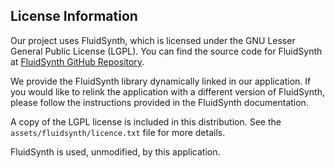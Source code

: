 ## License Information

Our project uses FluidSynth, which is licensed under the GNU Lesser General Public License (LGPL). You can find the source code for FluidSynth at [FluidSynth GitHub Repository](https://github.com/FluidSynth/fluidsynth).

We provide the FluidSynth library dynamically linked in our application. If you would like to relink the application with a different version of FluidSynth, please follow the instructions provided in the FluidSynth documentation.

A copy of the LGPL license is included in this distribution. See the `assets/fluidsynth/licence.txt` file for more details.

FluidSynth is used, unmodified, by this application.
